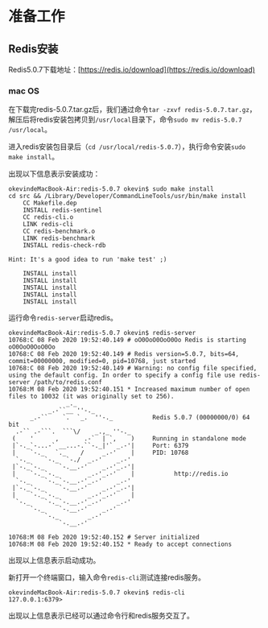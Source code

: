 # 准备工作

## Redis安装

Redis5.0.7下载地址：[https://redis.io/download](https://redis.io/download)



### mac OS

在下载完redis-5.0.7.tar.gz后，我们通过命令```tar -zxvf redis-5.0.7.tar.gz```，解压后将redis安装包拷贝到```/usr/local```目录下，命令```sudo mv redis-5.0.7 /usr/local```。

进入redis安装包目录后（```cd /usr/local/redis-5.0.7```），执行命令安装```sudo make install```。

出现以下信息表示安装成功：

```
okevindeMacBook-Air:redis-5.0.7 okevin$ sudo make install
cd src && /Library/Developer/CommandLineTools/usr/bin/make install
    CC Makefile.dep
    INSTALL redis-sentinel
    CC redis-cli.o
    LINK redis-cli
    CC redis-benchmark.o
    LINK redis-benchmark
    INSTALL redis-check-rdb

Hint: It's a good idea to run 'make test' ;)

    INSTALL install
    INSTALL install
    INSTALL install
    INSTALL install
    INSTALL install
```

运行命令```redis-server```启动redis。

```
okevindeMacBook-Air:redis-5.0.7 okevin$ redis-server
10768:C 08 Feb 2020 19:52:40.149 # oO0OoO0OoO0Oo Redis is starting oO0OoO0OoO0Oo
10768:C 08 Feb 2020 19:52:40.149 # Redis version=5.0.7, bits=64, commit=00000000, modified=0, pid=10768, just started
10768:C 08 Feb 2020 19:52:40.149 # Warning: no config file specified, using the default config. In order to specify a config file use redis-server /path/to/redis.conf
10768:M 08 Feb 2020 19:52:40.151 * Increased maximum number of open files to 10032 (it was originally set to 256).
                _._                                                  
           _.-``__ ''-._                                             
      _.-``    `.  `_.  ''-._           Redis 5.0.7 (00000000/0) 64 bit
  .-`` .-```.  ```\/    _.,_ ''-._                                   
 (    '      ,       .-`  | `,    )     Running in standalone mode
 |`-._`-...-` __...-.``-._|'` _.-'|     Port: 6379
 |    `-._   `._    /     _.-'    |     PID: 10768
  `-._    `-._  `-./  _.-'    _.-'                                   
 |`-._`-._    `-.__.-'    _.-'_.-'|                                  
 |    `-._`-._        _.-'_.-'    |           http://redis.io        
  `-._    `-._`-.__.-'_.-'    _.-'                                   
 |`-._`-._    `-.__.-'    _.-'_.-'|                                  
 |    `-._`-._        _.-'_.-'    |                                  
  `-._    `-._`-.__.-'_.-'    _.-'                                   
      `-._    `-.__.-'    _.-'                                       
          `-._        _.-'                                           
              `-.__.-'                                               

10768:M 08 Feb 2020 19:52:40.152 # Server initialized
10768:M 08 Feb 2020 19:52:40.152 * Ready to accept connections
```

出现以上信息表示启动成功。

新打开一个终端窗口，输入命令```redis-cli```测试连接redis服务。

```
okevindeMacBook-Air:redis-5.0.7 okevin$ redis-cli
127.0.0.1:6379> 
```

出现以上信息表示已经可以通过命令行和redis服务交互了。

